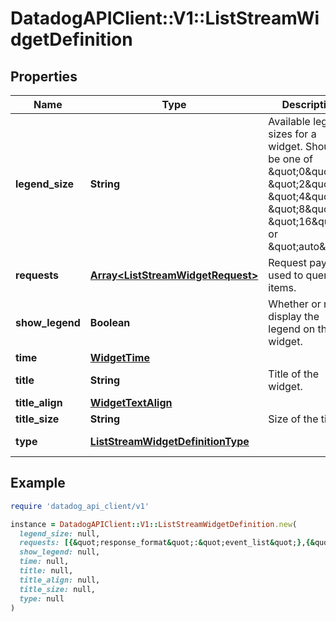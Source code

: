 # DatadogAPIClient::V1::ListStreamWidgetDefinition

## Properties

| Name            | Type                                                                    | Description                                                                                                                                                        | Notes                              |
| --------------- | ----------------------------------------------------------------------- | ------------------------------------------------------------------------------------------------------------------------------------------------------------------ | ---------------------------------- |
| **legend_size** | **String**                                                              | Available legend sizes for a widget. Should be one of \&quot;0\&quot;, \&quot;2\&quot;, \&quot;4\&quot;, \&quot;8\&quot;, \&quot;16\&quot;, or \&quot;auto\&quot;. | [optional]                         |
| **requests**    | [**Array&lt;ListStreamWidgetRequest&gt;**](ListStreamWidgetRequest.md)  | Request payload used to query items.                                                                                                                               |                                    |
| **show_legend** | **Boolean**                                                             | Whether or not to display the legend on this widget.                                                                                                               | [optional]                         |
| **time**        | [**WidgetTime**](WidgetTime.md)                                         |                                                                                                                                                                    | [optional]                         |
| **title**       | **String**                                                              | Title of the widget.                                                                                                                                               | [optional]                         |
| **title_align** | [**WidgetTextAlign**](WidgetTextAlign.md)                               |                                                                                                                                                                    | [optional]                         |
| **title_size**  | **String**                                                              | Size of the title.                                                                                                                                                 | [optional]                         |
| **type**        | [**ListStreamWidgetDefinitionType**](ListStreamWidgetDefinitionType.md) |                                                                                                                                                                    | [default to &#39;list_stream&#39;] |

## Example

```ruby
require 'datadog_api_client/v1'

instance = DatadogAPIClient::V1::ListStreamWidgetDefinition.new(
  legend_size: null,
  requests: [{&quot;response_format&quot;:&quot;event_list&quot;},{&quot;columns&quot;:[{&quot;field&quot;:&quot;timestamp&quot;,&quot;width&quot;:&quot;auto&quot;}]},{&quot;query&quot;:{&quot;data_source&quot;:&quot;issue_stream&quot;,&quot;query_string&quot;:&quot;@data_source:APM&quot;}}],
  show_legend: null,
  time: null,
  title: null,
  title_align: null,
  title_size: null,
  type: null
)
```
